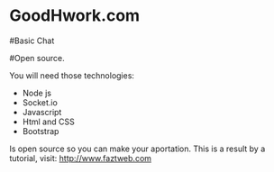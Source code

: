 # GoodHwork.com

#Basic Chat

#Open source.

You will need those technologies:

* Node js
* Socket.io
* Javascript
* Html and CSS
* Bootstrap

Is open source so you can make your aportation.
This is a result by a tutorial, visit:
http://www.faztweb.com
